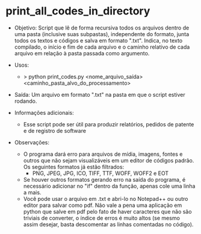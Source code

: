 # print_all_codes_in_directory

- Objetivo: Script que lê de forma recursiva todos os arquivos dentro de uma pasta (inclusive suas subpastas), independente do formato, junta todos os textos e códigos e salva em formato ".txt". Indica, no texto compilado, o início e fim de cada arquivo e o caminho relativo de cada arquivo em relação à pasta passada como argumento.

- Usos: 
	- \> python print_codes.py <nome_arquivo_saída> <caminho_pasta_alvo_do_processamento>

- Saída: Um arquivo em formato ".txt" na pasta em que o script estiver rodando.

- Informações adicionais: 
	
	- Esse script pode ser útil para produzir relatórios, pedidos de patente e de registro de software

- Observações:
	
	- O programa dará erro para arquivos de mídia, imagens, fontes e outros que não sejam visualizáveis em um editor de códigos padrão. Os seguintes formatos já estão filtrados:
		- PNG, JPEG, JPG, ICO, TIFF, TTF, WOFF, WOFF2 e EOT
	- Se houver outros formatos gerando erro na saída do programa, é necessário adicionar no "if" dentro da função, apenas cole uma linha a mais.
	- Você pode usar o arquivo em .txt e abri-lo no Notepad++ ou outro editor para salvar como pdf. Não vale a pena uma aplicação em python que salve em pdf pelo fato de haver caracteres que não são triviais de converter, o índice de erros é muito altos (se mesmo assim desejar, basta descomentar as linhas comentadas no código).
